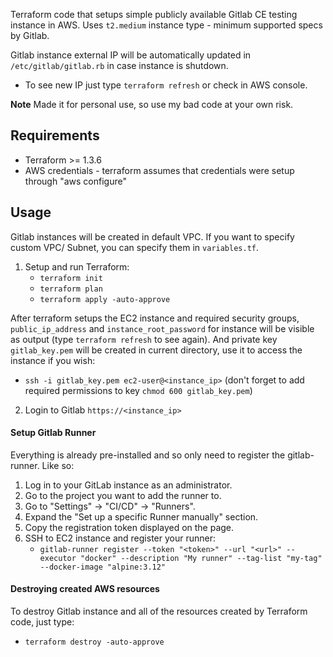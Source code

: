 
Terraform code that setups simple publicly available Gitlab CE testing instance  in AWS. Uses `t2.medium` instance type - minimum supported specs by Gitlab.

Gitlab instance external IP will be automatically updated in `/etc/gitlab/gitlab.rb` in case instance is shutdown. 
- To see new IP just type `terraform refresh` or check in AWS console. 

**Note** Made it for personal use, so use my bad code at your own risk.

## Requirements

- Terraform >= 1.3.6
- AWS credentials - terraform assumes that credentials were setup through "aws configure"

## Usage

Gitlab instances will be created in default VPC. If you want to specify custom VPC/ Subnet, you can specify them in `variables.tf`.

1. Setup and run Terraform:
	- `terraform init`
	- `terraform plan`
	- `terraform apply -auto-approve`

After terraform setups the EC2 instance and required security groups, `public_ip_address` and `instance_root_password` for instance will be visible as output (type `terraform refresh` to see again). And private key `gitlab_key.pem` will be created in current directory, use it to access the instance if you wish:
- `ssh -i gitlab_key.pem ec2-user@<instance_ip>` (don't forget to add required permissions to key `chmod 600 gitlab_key.pem`)

2. Login to Gitlab `https://<instance_ip>`

#### Setup Gitlab Runner

Everything is already pre-installed and so only need to register the gitlab-runner. Like so:
1. Log in to your GitLab instance as an administrator.
2. Go to the project you want to add the runner to.
3. Go to "Settings" -> "CI/CD" -> "Runners".
4. Expand the "Set up a specific Runner manually" section.
5. Copy the registration token displayed on the page.
6. SSH to EC2 instance and register your runner:
	- `gitlab-runner register --token "<token>" --url "<url>" --executor "docker" --description "My runner" --tag-list "my-tag" --docker-image "alpine:3.12"`

#### Destroying created AWS resources

To destroy Gitlab instance and all of the resources created by Terraform code, just type: 
- `terraform destroy -auto-approve`